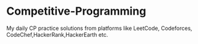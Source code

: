 # Competitive-Programming
My daily CP practice solutions from platforms like LeetCode, Codeforces, CodeChef,HackerRank,HackerEarth etc.

